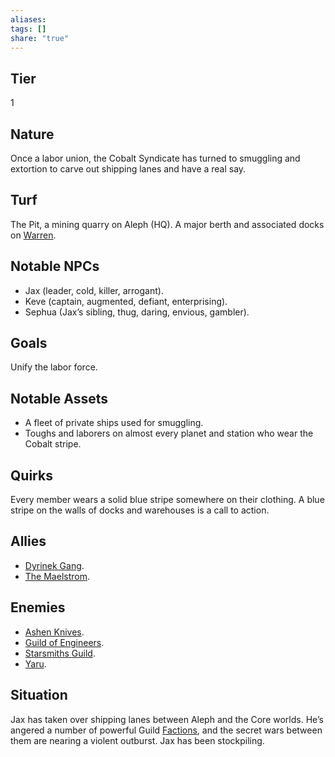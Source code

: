 ```yaml
---
aliases: 
tags: []
share: "true"
---
```

## Tier

1

## Nature

Once a labor union, the Cobalt Syndicate has turned to smuggling and extortion to carve out shipping lanes and have a real say.

## Turf

The Pit, a mining quarry on Aleph (HQ). A major berth and associated docks on [Warren](Warren.md).

## Notable NPCs

- Jax (leader, cold, killer, arrogant).
- Keve (captain, augmented, defiant, enterprising).
- Sephua (Jax’s sibling, thug, daring, envious, gambler).


## Goals

Unify the labor force.

## Notable Assets

- A fleet of private ships used for smuggling.
- Toughs and laborers on almost every planet and station who wear the Cobalt stripe.


## Quirks

Every member wears a solid blue stripe somewhere on their clothing. A blue stripe on the walls of docks and warehouses is a call to action.

## Allies

- [Dyrinek Gang](Dyrinek%20Gang.md).
- [The Maelstrom](The%20Maelstrom.md).


## Enemies

- [Ashen Knives](Ashen%20Knives.md).
- [Guild of Engineers](Guild%20of%20Engineers.md).
- [Starsmiths Guild](Starsmiths%20Guild.md).
- [Yaru](Yaru.md).


## Situation

Jax has taken over shipping lanes between Aleph and the Core worlds. He’s angered a number of powerful Guild [Factions](Factions.md), and the secret wars between them are nearing a violent outburst. Jax has been stockpiling.
